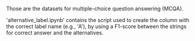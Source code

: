 Those are the datasets for multiple-choice question answering (MCQA).

'alternative_label.ipynb' contains the script used to create the column with the correct label name (e.g., 'A'), by using a F1-score between the strings for correct answer and the alternatives.

